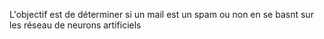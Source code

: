 L'objectif est de déterminer si un mail est un spam ou non en se basnt sur les réseau de neurons artificiels
